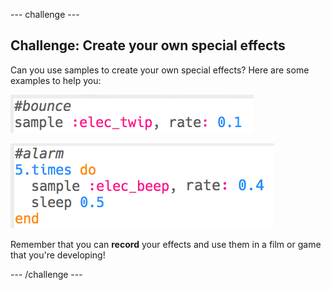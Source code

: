 --- challenge ---

## Challenge: Create your own special effects
Can you use samples to create your own special effects? Here are some examples to help you:

![screenshot](images/effects-bounce.png)

![screenshot](images/effects-alarm.png)

Remember that you can __record__ your effects and use them in a film or game that you're developing!


--- /challenge ---